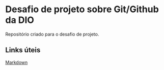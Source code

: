 # Desafio de projeto sobre Git/Github da DIO
Repositório criado para o desafio de projeto.

## Links úteis
[Markdown](https://www.markdownguide.org/)
